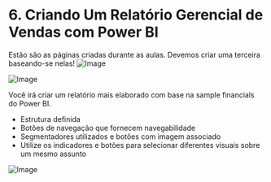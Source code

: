 # 6. Criando Um Relatório Gerencial de Vendas com Power BI
Estão são as páginas criadas durante as aulas. Devemos criar uma terceira baseando-se nelas!
![Image](https://github.com/user-attachments/assets/c1aed6a3-6ecd-4ae2-9fac-246df58a7012)

![Image](https://github.com/user-attachments/assets/78d7c4d5-df98-475c-97a7-4e1cd0bae665)

Você irá criar um relatório mais elaborado com base na sample financials do Power BI. 
- Estrutura definida 
- Botões de navegação que fornecem navegabilidade 
- Segmentadores utilizados e botões com imagem associado 
- Utilize os indicadores e botões para selecionar diferentes visuais sobre um mesmo assunto

![Image](https://github.com/user-attachments/assets/7c615da3-e4bf-4ebd-9ed3-9e9b86b69468)
